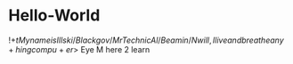 # Hello-World
!$+t
My name is Illski/Blackgov/MrTechnicAl/Beamin/Nwill, I live and breathe any+hing compu+er$> Eye M here 2 learn
